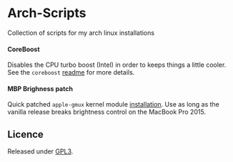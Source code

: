 # Arch-Scripts

Collection of scripts for my arch linux installations

#### CoreBoost

Disables the CPU turbo boost (Intel) in order to keeps things a little cooler.
See the `coreboost` [readme](coreboost/coreboost.md) for more details.

#### MBP Brighness patch

Quick patched `apple-gmux` kernel module [installation](mbp-brightness-patch/README.md). 
Use as long as the vanilla release breaks brightness control on the MacBook Pro 2015.

## Licence

Released under [GPL3](LICENSE).
